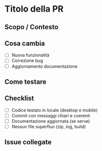 # Titolo della PR
<!-- Usa lo schema Conventional Commits: feat:, fix:, docs:, refactor:, ecc. -->

## Scopo / Contesto
<!-- Spiega brevemente perché questa PR esiste e cosa risolve -->

## Cosa cambia
<!-- Elenca le modifiche principali -->
- [ ] Nuova funzionalità
- [ ] Correzione bug
- [ ] Aggiornamento documentazione

## Come testare
<!-- Istruzioni per riprodurre e verificare le modifiche -->

## Checklist
- [ ] Codice testato in locale (desktop e mobile)
- [ ] Commit con messaggi chiari e coerenti
- [ ] Documentazione aggiornata (se serve)
- [ ] Nessun file superfluo (zip, log, build)

## Issue collegate
<!-- Closes #numeroIssue -->

